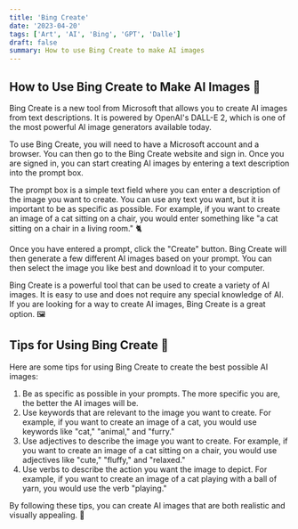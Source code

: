 ```yaml
---
title: 'Bing Create'
date: '2023-04-20'
tags: ['Art', 'AI', 'Bing', 'GPT', 'Dalle']
draft: false
summary: How to use Bing Create to make AI images
---
```



## How to Use Bing Create to Make AI Images 🎨

Bing Create is a new tool from Microsoft that allows you to create AI images from text descriptions. It is powered by OpenAI's DALL-E 2, which is one of the most powerful AI image generators available today.

To use Bing Create, you will need to have a Microsoft account and a browser. You can then go to the Bing Create website and sign in. Once you are signed in, you can start creating AI images by entering a text description into the prompt box.

The prompt box is a simple text field where you can enter a description of the image you want to create. You can use any text you want, but it is important to be as specific as possible. For example, if you want to create an image of a cat sitting on a chair, you would enter something like "a cat sitting on a chair in a living room." 🐈

Once you have entered a prompt, click the "Create" button. Bing Create will then generate a few different AI images based on your prompt. You can then select the image you like best and download it to your computer.

Bing Create is a powerful tool that can be used to create a variety of AI images. It is easy to use and does not require any special knowledge of AI. If you are looking for a way to create AI images, Bing Create is a great option. 🖼️

## Tips for Using Bing Create 📝

Here are some tips for using Bing Create to create the best possible AI images:

1. Be as specific as possible in your prompts. The more specific you are, the better the AI images will be.
2. Use keywords that are relevant to the image you want to create. For example, if you want to create an image of a cat, you would use keywords like "cat," "animal," and "furry."
3. Use adjectives to describe the image you want to create. For example, if you want to create an image of a cat sitting on a chair, you would use adjectives like "cute," "fluffy," and "relaxed."
4. Use verbs to describe the action you want the image to depict. For example, if you want to create an image of a cat playing with a ball of yarn, you would use the verb "playing."

By following these tips, you can create AI images that are both realistic and visually appealing. 🌟
